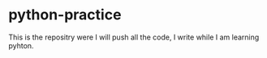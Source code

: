 # python-practice

This is the repositry were I will push all the code, I write while I am learning pyhton.
